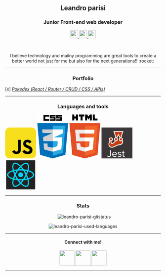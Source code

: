 <h2 align="center">Leandro parisi</h2>
<h3 align="center">Junior Front-end web developer</h3>
<p align="center">
  <a href="https://www.linkedin.com/in/leandro-parisi/" target="_blank" >
    <img src="https://i.ibb.co/Kx2GSrT/linkedin.png" width="25px" height="25px">
  </a>
  <a href="https://github.com/leandroparisi" target="_blank" >
    <img src="https://cdn.iconscout.com/icon/free/png-256/github-108-438008.png" width="25px" height="25px">
  </a> 
  <a href="https://www.instagram.com/leandroparisi.art/" target="_blank" >
    <img src="https://cdn.icon-icons.com/icons2/1211/PNG/512/1491579602-yumminkysocialmedia36_83067.png" width="25px" height="25px">
  </a> 
</p>
<br />
<p align="center">
  I believe technology and mailny programming are great tools to create a better world not just for me but also for the next generations!! :rocket:
</p>
<hr />

<h3 align="center">Portfolio</h3>

[x] *[Pokedex (React / Router / CRUD / CSS / APIs)](https://leandroparisi.github.io/pokedex/)*

<hr />

<h3 align="center">Languages and tools</h3>
<img src="https://raw.githubusercontent.com/leandroparisi/leandroparisi/main/assets/JavaScript-icon.png" alt="JavaScript" width="100px"/>
<img src="https://raw.githubusercontent.com/leandroparisi/leandroparisi/main/assets/Css-icon.png" alt="CSS" width="100px"/>
<img src="https://raw.githubusercontent.com/leandroparisi/leandroparisi/main/assets/Html-icon.png" alt="HTML" width="100px"/>
<img src="https://raw.githubusercontent.com/leandroparisi/leandroparisi/main/assets/jest-icon.png" alt="Jest" width="100px"/>
<img src="https://raw.githubusercontent.com/leandroparisi/leandroparisi/main/assets/React-icon.png" alt="React" width="100px"/>

<hr />

<h3 align="center">Stats</h3>

  <p align="center">&nbsp;
      <img src="https://github-readme-stats.vercel.app/api?username=leandroparisi&count_private=true&show_icons=true&theme=graywhite&icon_color=268bd2&title_color=268bd2" alt="leandro-parisi-gitstatus" />
  </p>
  <p align="center">
      <img src="https://github-readme-stats.vercel.app/api/top-langs/?username=leandroparisi&layout=compact&theme=graywhite&title_color=268bd2" alt="leandro-parisi-used-languages" />
  </p>

<hr />
<h4 align="center">Connect with me!</h4>
<p align="center">
  <a href="https://www.linkedin.com/in/leandro-parisi/" target="_blank" >
    <img src="https://i.ibb.co/Kx2GSrT/linkedin.png" width="48px" height="48px">
  </a>
  <a href="https://github.com/leandroparisi" target="_blank" >
    <img src="https://cdn.iconscout.com/icon/free/png-256/github-108-438008.png" width="48px" height="48px">
  </a> 
  <a href="https://www.instagram.com/leandroparisi.art/" target="_blank" >
    <img src="https://cdn.icon-icons.com/icons2/1211/PNG/512/1491579602-yumminkysocialmedia36_83067.png" width="48px" height="48px">
  </a> 
</p>

<hr />
<br />
